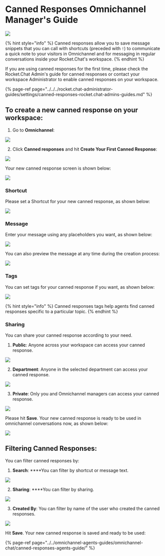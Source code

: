 # Canned Responses Omnichannel Manager's Guide

![](../../../../.gitbook/assets/enterprise%20%281%29.jpg)

{% hint style="info" %}
Canned responses allow you to save message snippets that you can call with shortcuts \(preceded with `!`\) to communicate a quick note to your visitors in Omnichannel and for messaging in regular conversations inside your Rocket.Chat's workspace.
{% endhint %}

  
If you are using canned responses for the first time, please check the Rocket.Chat Admin's guide for canned responses or contact your workspace Administrator to enable canned responses on your workspace.

{% page-ref page="../../../rocket.chat-administrator-guides/settings/canned-responses-rocket.chat-admins-guides.md" %}

## To create a new canned response on your workspace:

1. Go to **Omnichannel**:

![](../../../../.gitbook/assets/image%20%28499%29.png)

2. Click **Canned responses** and hit **Create Your First Canned Response**:

![](../../../../.gitbook/assets/image%20%28533%29.png)

Your new canned response screen is shown below:

![](../../../../.gitbook/assets/image%20%28534%29.png)

### Shortcut

Please set a Shortcut for your new canned response, as shown below:

![](../../../../.gitbook/assets/image%20%28518%29.png)



### Message

Enter your message using any placeholders you want, as shown below:

![](../../../../.gitbook/assets/image%20%28508%29.png)

You can also preview the message at any time during the creation process:

![](../../../../.gitbook/assets/image%20%28520%29.png)

### Tags

You can set tags for your canned response if you want, as shown below:

![](../../../../.gitbook/assets/image%20%28510%29.png)

{% hint style="info" %}
Canned responses tags help agents find canned responses specific to a particular topic.
{% endhint %}

### Sharing

You can share your canned response according to your need. 

1. **Public**: Anyone across your workspace can access your canned response.

![](../../../../.gitbook/assets/image%20%28523%29.png)

2. **Department**: Anyone in the selected department can access your canned response.

![](../../../../.gitbook/assets/image%20%28495%29.png)

3. **Private**: Only you and Omnichannel managers can access your canned response.

![](../../../../.gitbook/assets/image%20%28525%29.png)

Please hit **Save**. Your new canned response is ready to be used in omnichannel conversations now, as shown below:

![](../../../../.gitbook/assets/image%20%28509%29.png)

  
  


## Filtering Canned Responses:

You can filter canned responses by:

1. **Search**: ****You can filter by shortcut or message text.

![](../../../../.gitbook/assets/image%20%28531%29.png)

2. **Sharing**: ****You can filter by sharing.

![](../../../../.gitbook/assets/image%20%28497%29.png)

  
3. **Created By**: You can filter by name of the user who created the canned responses.

![](../../../../.gitbook/assets/image%20%28502%29.png)

Hit **Save**. Your new canned response is saved and ready to be used:

{% page-ref page="../../omnichannel-agents-guides/omnichannel-chat/canned-responses-agents-guide/" %}

